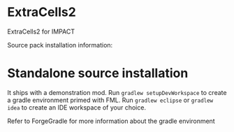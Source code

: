 # ExtraCells2
ExtraCells2 for IMPACT

Source pack installation information:

Standalone source installation
==============================

It ships with a demonstration mod. Run `gradlew setupDevWorkspace` to create
a gradle environment primed with FML. Run `gradlew eclipse` or `gradlew idea` to
create an IDE workspace of your choice.

Refer to ForgeGradle for more information about the gradle environment

